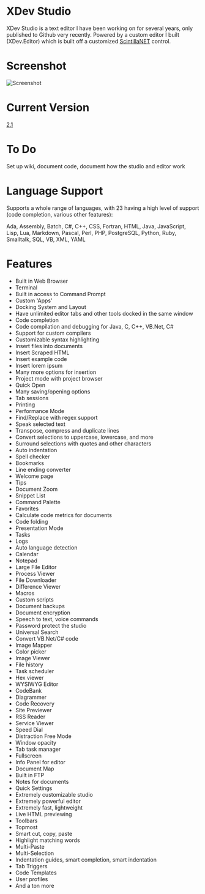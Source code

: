 # XDev Studio
XDev Studio is a text editor I have been working on for several years, only published to Github very recently. Powered by a custom editor I built (XDev.Editor) which is built off a customized [ScintillaNET](https://github.com/jacobslusser/ScintillaNET) control.

# Screenshot
![Screenshot](https://i.imgur.com/QXe08kl.jpg)

# Current Version
[2.1](https://github.com/theryan722/XDev-Studio/releases)

# To Do
Set up wiki, document code, document how the studio and editor work

# Language Support
Supports a whole range of languages, with 23 having a high level of support (code completion, various other features):

Ada, Assembly, Batch, C#, C++, CSS, Fortran, HTML, Java, JavaScript, Lisp, Lua, Markdown, Pascal, Perl, PHP, PostgreSQL, Python, Ruby, Smalltalk, SQL, VB, XML, YAML

# Features
* Built in Web Browser
* Terminal
* Built in access to Command Prompt
* Custom 'Apps'
* Docking System and Layout
* Have unlimited editor tabs and other tools docked in the same window
* Code completion
* Code compilation and debugging for Java, C, C++, VB.Net, C#
* Support for custom compilers
* Customizable syntax highlighting
* Insert files into documents
* Insert Scraped HTML
* Insert example code
* Insert lorem ipsum
* Many more options for insertion
* Project mode with project browser
* Quick Open
* Many saving/opening options
* Tab sessions
* Printing
* Performance Mode
* Find/Replace with regex support
* Speak selected text
* Transpose, compress and duplicate lines
* Convert selections to uppercase, lowercase, and more
* Surround selections with quotes and other characters
* Auto indentation
* Spell checker
* Bookmarks
* Line ending converter
* Welcome page
* Tips
* Document Zoom
* Snippet List
* Command Palette
* Favorites
* Calculate code metrics for documents
* Code folding
* Presentation Mode
* Tasks
* Logs
* Auto language detection
* Calendar
* Notepad
* Large File Editor
* Process Viewer
* File Downloader
* Difference Viewer
* Macros
* Custom scripts
* Document backups
* Document encryption
* Speech to text, voice commands
* Password protect the studio
* Universal Search
* Convert VB.Net/C# code
* Image Mapper
* Color picker
* Image Viewer
* File history
* Task scheduler
* Hex viewer
* WYSIWYG Editor
* CodeBank
* Diagrammer
* Code Recovery
* Site Previewer
* RSS Reader
* Service Viewer
* Speed Dial
* Distraction Free Mode
* Window opacity
* Tab task manager
* Fullscreen
* Info Panel for editor
* Document Map
* Built in FTP
* Notes for documents
* Quick Settings
* Extremely customizable studio
* Extremely powerful editor
* Extremely fast, lightweight
* Live HTML previewing
* Toolbars
* Topmost
* Smart cut, copy, paste
* Highlight matching words
* Multi-Paste
* Multi-Selection
* Indentation guides, smart completion, smart indentation
* Tab Triggers
* Code Templates
* User profiles
* And a ton more
